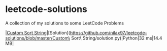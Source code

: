 # leetcode-solutions
A collection of my solutions to some LeetCode Problems


|[Custom Sort String](https://leetcode.com/problems/custom-sort-string/)|[Solution](https://github.com/nilax97/leetcode-solutions/blob/master/Custom\ Sort\ String/solution.py)|Python|32 ms|14.4 MB|
